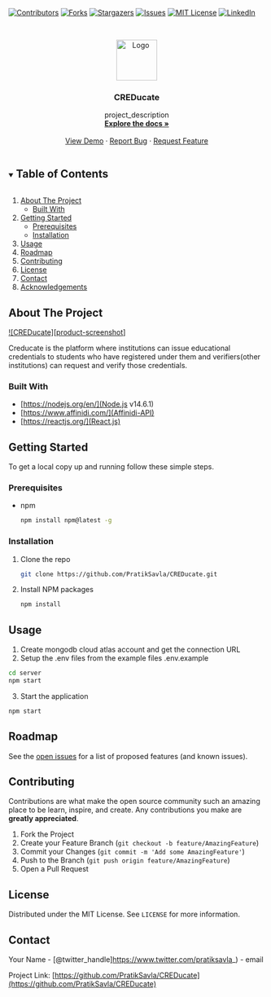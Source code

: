 [![Contributors][contributors-shield]][contributors-url]
[![Forks][forks-shield]][forks-url]
[![Stargazers][stars-shield]][stars-url]
[![Issues][issues-shield]][issues-url]
[![MIT License][license-shield]][license-url]
[![LinkedIn][linkedin-shield]][linkedin-url]



<!-- PROJECT LOGO -->
<br />
<p align="center">
  <a href="https://github.com/PratikSavla/CREDucate">
    <img src="public/favicon.ico" alt="Logo" width="80" height="80">
  </a>

  <h3 align="center">CREDucate</h3>

  <p align="center">
    project_description
    <br />
    <a href="https://github.com/PratikSavla/CREDucate"><strong>Explore the docs »</strong></a>
    <br />
    <br />
    <a href="https://creducate.netlify.app">View Demo</a>
    ·
    <a href="https://github.com/PratikSavla/CREDucate/issues">Report Bug</a>
    ·
    <a href="https://github.com/PratikSavla/CREDucate/issues">Request Feature</a>
  </p>
</p>



<!-- TABLE OF CONTENTS -->
<details open="open">
  <summary><h2 style="display: inline-block">Table of Contents</h2></summary>
  <ol>
    <li>
      <a href="#about-the-project">About The Project</a>
      <ul>
        <li><a href="#built-with">Built With</a></li>
      </ul>
    </li>
    <li>
      <a href="#getting-started">Getting Started</a>
      <ul>
        <li><a href="#prerequisites">Prerequisites</a></li>
        <li><a href="#installation">Installation</a></li>
      </ul>
    </li>
    <li><a href="#usage">Usage</a></li>
    <li><a href="#roadmap">Roadmap</a></li>
    <li><a href="#contributing">Contributing</a></li>
    <li><a href="#license">License</a></li>
    <li><a href="#contact">Contact</a></li>
    <li><a href="#acknowledgements">Acknowledgements</a></li>
  </ol>
</details>



<!-- ABOUT THE PROJECT -->
## About The Project

[![CREDucate][product-screenshot]](https://creducate.netlify.app/)

Creducate is the platform where institutions can issue educational credentials to students who have registered under them and verifiers(other institutions) can request and verify those credentials.


### Built With

* [https://nodejs.org/en/](Node.js v14.6.1)
* [https://www.affinidi.com/](Affinidi-API)
* [https://reactjs.org/](React.js)



<!-- GETTING STARTED -->
## Getting Started

To get a local copy up and running follow these simple steps.

### Prerequisites

* npm
  ```sh
  npm install npm@latest -g
  ```

### Installation

1. Clone the repo
   ```sh
   git clone https://github.com/PratikSavla/CREDucate.git
   ```
2. Install NPM packages
   ```sh
   npm install
   ```



<!-- USAGE EXAMPLES -->
## Usage

1. Create mongodb cloud atlas account and get the connection URL
2. Setup the .env files from the example files .env.example
  ```sh
  cd server
  npm start
  ```
3. Start the application
  ```sh
  npm start
  ```

<!-- ROADMAP -->
## Roadmap

See the [open issues](https://github.com/PratikSavla/CREDucate/issues) for a list of proposed features (and known issues).



<!-- CONTRIBUTING -->
## Contributing

Contributions are what make the open source community such an amazing place to be learn, inspire, and create. Any contributions you make are **greatly appreciated**.

1. Fork the Project
2. Create your Feature Branch (`git checkout -b feature/AmazingFeature`)
3. Commit your Changes (`git commit -m 'Add some AmazingFeature'`)
4. Push to the Branch (`git push origin feature/AmazingFeature`)
5. Open a Pull Request



<!-- LICENSE -->
## License

Distributed under the MIT License. See `LICENSE` for more information.



<!-- CONTACT -->
## Contact

Your Name - [@twitter_handle]https://www.twitter.com/pratiksavla_) - email

Project Link: [https://github.com/PratikSavla/CREDucate](https://github.com/PratikSavla/CREDucate)




<!-- MARKDOWN LINKS & IMAGES -->
<!-- https://www.markdownguide.org/basic-syntax/#reference-style-links -->
[contributors-shield]: https://img.shields.io/github/contributors/github_username/repo.svg?style=for-the-badge
[contributors-url]: https://github.com/github_username/repo/graphs/contributors
[forks-shield]: https://img.shields.io/github/forks/github_username/repo.svg?style=for-the-badge
[forks-url]: https://github.com/github_username/repo/network/members
[stars-shield]: https://img.shields.io/github/stars/github_username/repo.svg?style=for-the-badge
[stars-url]: https://github.com/github_username/repo/stargazers
[issues-shield]: https://img.shields.io/github/issues/github_username/repo.svg?style=for-the-badge
[issues-url]: https://github.com/github_username/repo/issues
[license-shield]: https://img.shields.io/github/license/github_username/repo.svg?style=for-the-badge
[license-url]: https://github.com/github_username/repo/blob/master/LICENSE.txt
[linkedin-shield]: https://img.shields.io/badge/-LinkedIn-black.svg?style=for-the-badge&logo=linkedin&colorB=555
[linkedin-url]: https://linkedin.com/in/github_username
